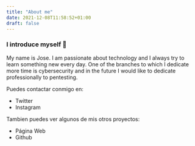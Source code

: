 ```yaml
---
title: "About me"
date: 2021-12-08T11:58:52+01:00
draft: false
---
```


### I introduce myself 👋

My name is Jose. I am passionate about technology and I always try to learn something new every day. One of the branches to which I dedicate more time is cybersecurity and in the future I would like to dedicate professionally to pentesting.

Puedes contactar conmigo en:

- Twitter
- Instagram

Tambien puedes ver algunos de mis otros proyectos:

- Página Web
- Github